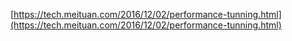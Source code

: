 [https://tech.meituan.com/2016/12/02/performance-tunning.html](https://tech.meituan.com/2016/12/02/performance-tunning.html)
